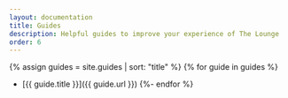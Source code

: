```yaml
---
layout: documentation
title: Guides
description: Helpful guides to improve your experience of The Lounge
order: 6
---
```


{% assign guides = site.guides | sort: "title" %}
{% for guide in guides %}
- [{{ guide.title }}]({{ guide.url }})
{%- endfor %}
